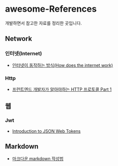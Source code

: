 # awesome-References
개발하면서 참고한 자료를 정리한 곳입니다.


## Network
### 인터넷(Internet)
* [인터넷이 동작하는 방식(How does the internet work)](https://developer.mozilla.org/ko/docs/Learn/Common_questions/How_does_the_Internet_work, "internet")
### Http
* [프런트엔드 개발자가 알아야하는 HTTP 프로토콜 Part 1](https://joshua1988.github.io/web-development/http-part1/, "http")


## 웹

### Jwt
* [Introduction to JSON Web Tokens](https://jwt.io/introduction/, "jwt")

## Markdown
* [마크다운 markdown 작성법](https://gist.github.com/ihoneymon/652be052a0727ad59601, "markdown")

